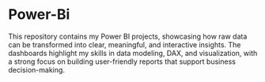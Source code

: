 # Power-Bi
This repository contains my Power BI projects, showcasing how raw data can be transformed into clear, meaningful, and interactive insights. The dashboards highlight my skills in data modeling, DAX, and visualization, with a strong focus on building user-friendly reports that support business decision-making.
